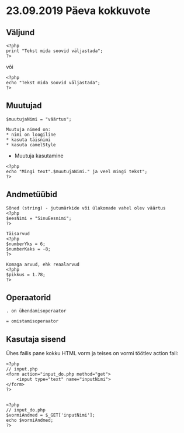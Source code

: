 # 23.09.2019 Päeva kokkuvote

## Väljund
```
<?php
print "Tekst mida soovid väljastada";
?>
```
või
```
<?php
echo "Tekst mida soovid väljastada";
?>
```
## Muutujad

```
$muutujaNimi = "väärtus";
```

```
Muutuja nimed on:
* nimi on loogiline
* kasuta täisnimi
* kasuta camelStyle

```
- Muutuja kasutamine

```
<?php
echo "Mingi text".$muutujaNimi." ja veel mingi tekst";
?>
```

## Andmetüübid
```
Sõned (string) - jutumärkide või ülakomade vahel olev väärtus
<?php
$eesNimi = "SinuEesnimi";
?>
```

```
Täisarvud
<?php
$numberYks = 6;
$numberKaks = -8;
?>
```

```
Komaga arvud, ehk reaalarvud
<?php
$pikkus = 1.78;
?>
```
## Operaatorid

```. on ühendamisoperaator```

```= omistamisoperaator```

## Kasutaja sisend
Ühes failis pane kokku HTML vorm ja teises on vormi töötlev action fail:
```
<?php
// input.php
<form action="input_do.php method="get">
    <input type="text" name="inputNimi">
</form>
?>
 
 
<?php
// input_do.php
$vormiAndmed = $_GET['inputNimi'];
echo $vormiAndmed;
?>
```
